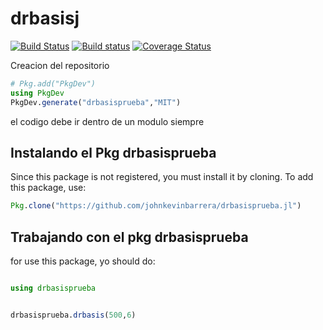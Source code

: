 # drbasisj

[![Build Status](https://travis-ci.org/ChrisRackauckas/ExamplePackage.jl.svg?branch=master)](https://travis-ci.org/ChrisRackauckas/ExamplePackage.jl)
[![Build status](https://ci.appveyor.com/api/projects/status/9iuvdt0j0mw6au0k?svg=true)](https://ci.appveyor.com/project/ChrisRackauckas/examplepackage-jl)
[![Coverage Status](https://coveralls.io/repos/github/ChrisRackauckas/ExamplePackage.jl/badge.svg?branch=master)](https://coveralls.io/github/ChrisRackauckas/ExamplePackage.jl?branch=master)


Creacion del repositorio

```julia
# Pkg.add("PkgDev")
using PkgDev
PkgDev.generate("drbasisprueba","MIT")

```

el codigo debe ir dentro de un modulo siempre


## Instalando el Pkg drbasisprueba

Since this package is not registered, you must install it by cloning. To add this package, use:

```julia
Pkg.clone("https://github.com/johnkevinbarrera/drbasisprueba.jl")
```

## Trabajando con el pkg drbasisprueba

for use this package, yo should do:

```julia

using drbasisprueba


drbasisprueba.drbasis(500,6)
```
